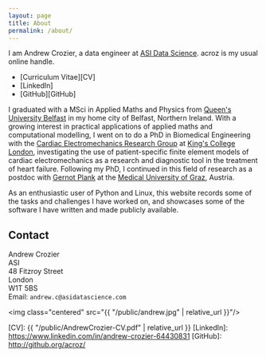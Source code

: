 ```yaml
---
layout: page
title: About
permalink: /about/
---
```


I am Andrew Crozier, a data engineer at [ASI Data Science][ASI]. acroz is my
usual online handle.

* [Curriculum Vitae][CV]
* [LinkedIn]
* [GitHub][GitHub]

I graduated with a MSci in Applied Maths and Physics from [Queen's University
Belfast][QUB] in my home city of Belfast, Northern Ireland. With a growing
interest in practical applications of applied maths and computational
modelling, I went on to do a PhD in Biomedical Engineering with the [Cardiac
Electromechanics Research Group][CEMRG] at [King's College London][KCL],
investigating the use of patient-specific finite element models of cardiac
electromechanics as a research and diagnostic tool in the treatment of heart
failure. Following my PhD, I continued in this field of research as a postdoc
with [Gernot Plank] at the [Medical University of Graz][MUG], Austria.

As an enthusiastic user of Python and Linux, this website records some of the
tasks and challenges I have worked on, and showcases some of the software I
have written and made publicly available.

## Contact

Andrew Crozier<br>
ASI<br>
48 Fitzroy Street<br>
London<br>
W1T 5BS<br>
Email: `andrew.c@asidatascience.com`

<img class="centered" src="{{ "/public/andrew.jpg" | relative_url }}"/>

[ASI]: http://www.asidatascience.com/
[MUG]: http://www.medunigraz.at/
[QUB]: http://www.qub.ac.uk/
[KCL]: http://www.kcl.ac.uk/
[CEMRG]: http://cemrg.com/
[Gernot Plank]: https://forschung.medunigraz.at/fodok/staff?name=GernotPlank

[CV]: {{ "/public/AndrewCrozier-CV.pdf" | relative_url }}
[LinkedIn]: https://www.linkedin.com/in/andrew-crozier-64430831
[GitHub]: http://github.org/acroz/
